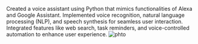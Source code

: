  Created a voice assistant using Python that mimics functionalities of Alexa and Google Assistant.
 Implemented voice recognition, natural language processing (NLP), and speech synthesis for seamless user
 interaction.
 Integrated features like web search, task reminders, and voice-controlled automation to enhance user
 experience.
![phto](https://github.com/user-attachments/assets/b3118152-0ca0-45e8-9e85-df3a1867d8fb)
